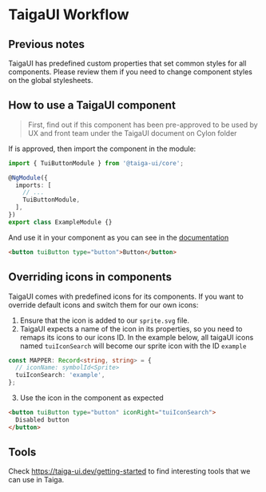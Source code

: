 # TaigaUI Workflow

## Previous notes

TaigaUI has predefined custom properties that set common styles for all components. Please review them if you need to change component styles on the global stylesheets.

## How to use a TaigaUI component

> First, find out if this component has been pre-approved to be used by UX and front team under the TaigaUI document on Cylon folder

If is approved, then import the component in the module:

```ts
import { TuiButtonModule } from '@taiga-ui/core';

@NgModule({
  imports: [
    // ...
    TuiButtonModule,
  ],
})
export class ExampleModule {}
```

And use it in your component as you can see in the [documentation](https://taiga-ui.dev/components/)

```html
<button tuiButton type="button">Button</button>
```

## Overriding icons in components

TaigaUI comes with predefined icons for its components. If you want to override default icons and switch them for our own icons:

1. Ensure that the icon is added to our `sprite.svg` file.
2. TaigaUI expects a name of the icon in its properties, so you need to remaps its icons to our icons ID. In the example below, all taigaUI icons named `tuiIconSearch` will become our sprite icon with the ID `example`

```ts
const MAPPER: Record<string, string> = {
  // iconName: symbolId<Sprite>
  tuiIconSearch: 'example',
};
```

3. Use the icon in the component as expected

```html
<button tuiButton type="button" iconRight="tuiIconSearch">
  Disabled button
</button>
```

## Tools

Check https://taiga-ui.dev/getting-started to find interesting tools that we can use in Taiga.
